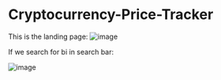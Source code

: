# Cryptocurrency-Price-Tracker
This is the landing page:
![image](https://user-images.githubusercontent.com/43779438/121863339-61958f00-cd19-11eb-986c-c3fc8eabe50f.png)


If we search for bi in search bar:


![image](https://user-images.githubusercontent.com/43779438/121863373-6a866080-cd19-11eb-819c-5130ba2d9cba.png)
